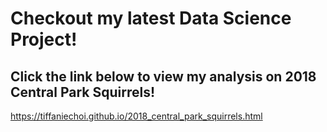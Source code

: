 # Checkout my latest Data Science Project!

## Click the link below to view my analysis on 2018 Central Park Squirrels!

https://tiffaniechoi.github.io/2018_central_park_squirrels.html
